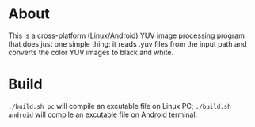 # About
This is a cross-platform (Linux/Android) YUV image processing program that does just one simple thing: it reads .yuv files from the input path and converts the color YUV images to black and white.
# Build
`./build.sh pc` will compile an excutable file on Linux PC;
`./build.sh android` will compile an excutable file on Android terminal.
